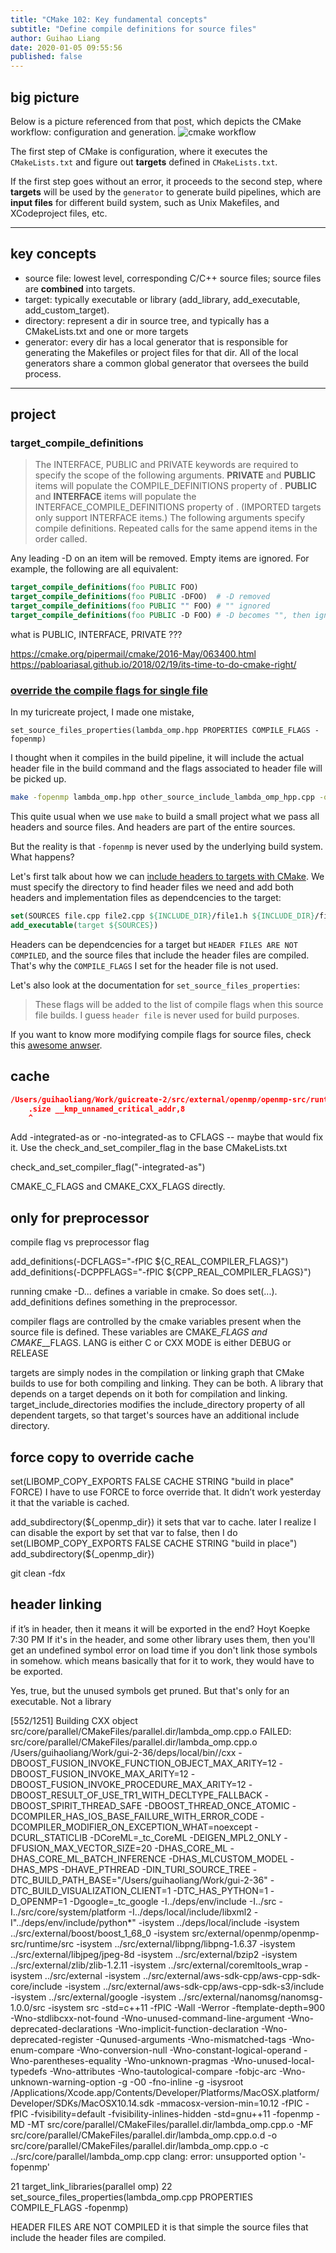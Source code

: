 ```yaml
---
title: "CMake 102: Key fundamental concepts"
subtitle: "Define compile definitions for source files"
author: Guihao Liang
date: 2020-01-05 09:55:56
published: false
---
```


## big picture

Below is a picture referenced from that post, which depicts the CMake workflow: configuration and generation.
![cmake workflow](https://preshing.com/images/cmake-simple-flowchart.png)

The first step of CMake is configuration, where it executes the `CMakeLists.txt` and figure out **targets** defined in `CMakeLists.txt`.

If the first step goes without an error, it proceeds to the second step, where **targets** will be used by the `generator` to generate build pipelines, which are **input files** for different build system, such as Unix Makefiles, and XCodeproject files, etc.

---

## key concepts

- source file: lowest level, corresponding C/C++ source files; source files are **combined** into targets.
- target: typically executable or library (add_library, add_executable, add_custom_target).
- directory: represent a dir in source tree, and typically has a CMakeLists.txt and one or more targets
- generator: every dir has a local generator that is responsible for generating the Makefiles or project files for that dir. All of the local generators share a common global generator that oversees the build process.

---

## project

### target_compile_definitions

> The INTERFACE, PUBLIC and PRIVATE keywords are required to specify the scope of the following arguments. **PRIVATE** and **PUBLIC** items will populate the COMPILE_DEFINITIONS property of <target>. **PUBLIC** and **INTERFACE** items will populate the INTERFACE_COMPILE_DEFINITIONS property of <target>. (IMPORTED targets only support INTERFACE items.) The following arguments specify compile definitions. Repeated calls for the same <target> append items in the order called.

Any leading -D on an item will be removed. Empty items are ignored. For example, the following are all equivalent:

```cmake
target_compile_definitions(foo PUBLIC FOO)
target_compile_definitions(foo PUBLIC -DFOO)  # -D removed
target_compile_definitions(foo PUBLIC "" FOO) # "" ignored
target_compile_definitions(foo PUBLIC -D FOO) # -D becomes "", then ignored
```

what is PUBLIC, INTERFACE, PRIVATE ???

https://cmake.org/pipermail/cmake/2016-May/063400.html
https://pabloariasal.github.io/2018/02/19/its-time-to-do-cmake-right/

### [override the compile flags for single file](https://stackoverflow.com/questions/13638408/override-compile-flags-for-single-files)

In my turicreate project, I made one mistake,

```CM ake
set_source_files_properties(lambda_omp.hpp PROPERTIES COMPILE_FLAGS -fopenmp)
```

I thought when it compiles in the build pipeline, it will include the actual header file in the build command and the flags associated to header file will be picked up.

```bash
make -fopenmp lambda_omp.hpp other_source_include_lambda_omp_hpp.cpp -o ...
```

This quite usual when we use `make` to build a small project what we pass all headers and source files. And headers are part of the entire sources.

But the reality is that `-fopenmp` is never used by the underlying build system. What happens?

Let's first talk about how we can [include headers to targets with CMake](https://stackoverflow.com/questions/13703647/how-to-properly-add-include-directories-with-cmake). We must specify the directory to find header files we need and add both headers and implementation files as dependcencies to the target:

```CMake
set(SOURCES file.cpp file2.cpp ${INCLUDE_DIR}/file1.h ${INCLUDE_DIR}/file2.h)
add_executable(target ${SOURCES})
```

Headers can be dependcencies for a target but `HEADER FILES ARE NOT COMPILED`, and the source files that include the header files are compiled. That's why the `COMPILE_FLAGS` I set for the header file is not used.

Let's also look at the documentation for `set_source_files_properties`:
> These flags will be added to the list of compile flags when this source file builds.
I guess `header file` is never used for build purposes.

If you want to know more modifying compile flags for source files, check this [awesome anwser](https://stackoverflow.com/questions/13638408/override-compile-flags-for-single-files).

## cache

```cmake
/Users/guihaoliang/Work/guicreate-2/src/external/openmp/openmp-src/runtime/src/z_Linux_asm.S:1752:5: error: unknown directive
    .size __kmp_unnamed_critical_addr,8
    ^
```

Add -integrated-as or -no-integrated-as to CFLAGS -- maybe that would fix it.  Use the check_and_set_compiler_flag in the base CMakeLists.txt

check_and_set_compiler_flag("-integrated-as")

CMAKE_C_FLAGS and CMAKE_CXX_FLAGS directly.

## only for preprocessor

compile flag vs preprocessor flag

add_definitions(-DCFLAGS="-fPIC ${C_REAL_COMPILER_FLAGS}")
add_definitions(-DCPPFLAGS="-fPIC ${CPP_REAL_COMPILER_FLAGS}")

running cmake -D... defines a variable in cmake.  So does set(...).  add_definitions defines something in the preprocessor.

compiler flags are controlled by the cmake variables present when the source file is defined.  These variables are CMAKE_<LANG>_FLAGS and CMAKE_<LANG>_<MODE>_FLAGS.
LANG is either C or CXX
MODE is either DEBUG or RELEASE


targets are simply nodes in the compilation or linking graph that CMake builds to use for both compiling and linking.  They can be both.  A library that depends on a target depends on it both for compilation and linking.  target_include_directories modifies the include_directory property of all dependent targets, so that target's sources have an additional include directory.


## force copy to override cache

set(LIBOMP_COPY_EXPORTS FALSE CACHE STRING "build in place" FORCE)
I have to use FORCE to force override that. It didn’t work yesterday it that the variable is cached.

add_subdirectory(${_openmp_dir})
it sets that var to cache. later I realize I can disable the export by set that var to false, then I do
set(LIBOMP_COPY_EXPORTS FALSE CACHE STRING "build in place")
add_subdirectory(${_openmp_dir})

git clean -fdx


## header linking

if it’s in header, then it means it will be exported in the end?
Hoyt Koepke 7:30 PM
If it's in the header, and some other library uses them, then you'll get an undefined symbol error on load time if you don't link those symbols in somehow.
which means basically that for it to work, they would have to be exported.

Yes, true, but the unused symbols get pruned.
But that's only for an executable.  Not a library

[552/1251] Building CXX object src/core/parallel/CMakeFiles/parallel.dir/lambda_omp.cpp.o
FAILED: src/core/parallel/CMakeFiles/parallel.dir/lambda_omp.cpp.o
/Users/guihaoliang/Work/gui-2-36/deps/local/bin//cxx  -DBOOST_FUSION_INVOKE_FUNCTION_OBJECT_MAX_ARITY=12 -DBOOST_FUSION_INVOKE_MAX_ARITY=12 -DBOOST_FUSION_INVOKE_PROCEDURE_MAX_ARITY=12 -DBOOST_RESULT_OF_USE_TR1_WITH_DECLTYPE_FALLBACK -DBOOST_SPIRIT_THREAD_SAFE -DBOOST_THREAD_ONCE_ATOMIC -DCOMPILER_HAS_IOS_BASE_FAILURE_WITH_ERROR_CODE -DCOMPILER_MODIFIER_ON_EXCEPTION_WHAT=noexcept -DCURL_STATICLIB -DCoreML=_tc_CoreML -DEIGEN_MPL2_ONLY -DFUSION_MAX_VECTOR_SIZE=20 -DHAS_CORE_ML -DHAS_CORE_ML_BATCH_INFERENCE -DHAS_MLCUSTOM_MODEL -DHAS_MPS -DHAVE_PTHREAD -DIN_TURI_SOURCE_TREE -DTC_BUILD_PATH_BASE=\"/Users/guihaoliang/Work/gui-2-36\" -DTC_BUILD_VISUALIZATION_CLIENT=1 -DTC_HAS_PYTHON=1 -D_OPENMP=1 -Dgoogle=_tc_google -I../deps/env/include -I../src -I../src/core/system/platform -I../deps/local/include/libxml2 -I"../deps/env/include/python*" -isystem ../deps/local/include -isystem ../src/external/boost/boost_1_68_0 -isystem src/external/openmp/openmp-src/runtime/src -isystem ../src/external/libpng/libpng-1.6.37 -isystem ../src/external/libjpeg/jpeg-8d -isystem ../src/external/bzip2 -isystem ../src/external/zlib/zlib-1.2.11 -isystem ../src/external/coremltools_wrap -isystem ../src/external -isystem ../src/external/aws-sdk-cpp/aws-cpp-sdk-core/include -isystem ../src/external/aws-sdk-cpp/aws-cpp-sdk-s3/include -isystem ../src/external/google -isystem ../src/external/nanomsg/nanomsg-1.0.0/src -isystem src -std=c++11 -fPIC -Wall -Werror -ftemplate-depth=900 -Wno-stdlibcxx-not-found -Wno-unused-command-line-argument -Wno-deprecated-declarations -Wno-implicit-function-declaration -Wno-deprecated-register -Qunused-arguments -Wno-mismatched-tags -Wno-enum-compare -Wno-conversion-null -Wno-constant-logical-operand -Wno-parentheses-equality -Wno-unknown-pragmas -Wno-unused-local-typedefs -Wno-attributes -Wno-tautological-compare -fobjc-arc -Wno-unknown-warning-option -g -O0 -fno-inline -g -isysroot /Applications/Xcode.app/Contents/Developer/Platforms/MacOSX.platform/Developer/SDKs/MacOSX10.14.sdk -mmacosx-version-min=10.12 -fPIC    -fPIC -fvisibility=default -fvisibility-inlines-hidden -std=gnu++11 -fopenmp -MD -MT src/core/parallel/CMakeFiles/parallel.dir/lambda_omp.cpp.o -MF src/core/parallel/CMakeFiles/parallel.dir/lambda_omp.cpp.o.d -o src/core/parallel/CMakeFiles/parallel.dir/lambda_omp.cpp.o -c ../src/core/parallel/lambda_omp.cpp
clang: error: unsupported option '-fopenmp'


 21   target_link_libraries(parallel omp)
 22   set_source_files_properties(lambda_omp.cpp PROPERTIES COMPILE_FLAGS -fopenmp)


 HEADER FILES ARE NOT COMPILED
it is that simple
the source files that include the header files are compiled.